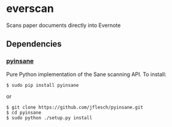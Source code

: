 # everscan
Scans paper documents directly into Evernote

## Dependencies
### [pyinsane](https://github.com/jflesch/pyinsane/ "pyinsane")
Pure Python implementation of the Sane scanning API.
To install:
```
$ sudo pip install pyinsane
```
or
```
$ git clone https://github.com/jflesch/pyinsane.git
$ cd pyinsane
$ sudo python ./setup.py install
```
  
